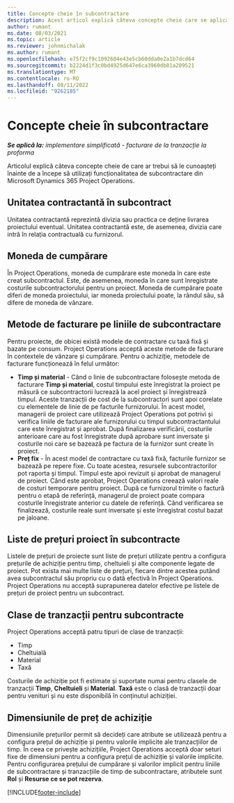 ```yaml
---
title: Concepte cheie în subcontractare
description: Acest articol explică câteva concepte cheie care se aplică subcontractării în Microsoft Dynamics 365 Project Operations.
author: rumant
ms.date: 08/03/2021
ms.topic: article
ms.reviewer: johnmichalak
ms.author: rumant
ms.openlocfilehash: e75f2cf9c1092604e43e5cb60dda0e2a1b7dcd64
ms.sourcegitcommit: b2224d1f3c0bd4925d647e6ca3960db81a209521
ms.translationtype: MT
ms.contentlocale: ro-RO
ms.lasthandoff: 08/11/2022
ms.locfileid: "9262185"
---
```

# <a name="key-concepts-in-subcontracting"></a>Concepte cheie în subcontractare


_**Se aplică la:** implementare simplificată - facturare de la tranzacție la proforma_

Articolul explică câteva concepte cheie de care ar trebui să le cunoașteți înainte de a începe să utilizați funcționalitatea de subcontractare din Microsoft Dynamics 365 Project Operations.

## <a name="contracting-unit-on-the-subcontract"></a>Unitatea contractantă în subcontract

Unitatea contractantă reprezintă divizia sau practica ce deține livrarea proiectului eventual. Unitatea contractantă este, de asemenea, divizia care intră în relația contractuală cu furnizorul.

## <a name="purchase-currency"></a>Moneda de cumpărare

În Project Operations, moneda de cumpărare este moneda în care este creat subcontractul. Este, de asemenea, moneda în care sunt înregistrate costurile subcontractorului pentru un proiect. Moneda de cumpărare poate diferi de moneda proiectului, iar moneda proiectului poate, la rândul său, să difere de moneda de vânzare.

## <a name="billing-methods-on-subcontract-lines"></a>Metode de facturare pe liniile de subcontractare

Pentru proiecte, de obicei există modele de contractare cu taxă fixă și bazate pe consum. Project Operations acceptă aceste metode de facturare în contextele de vânzare și cumpărare. Pentru o achiziție, metodele de facturare funcționează în felul următor:

- **Timp și material** - Când o linie de subcontractare folosește metoda de facturare **Timp și material**, costul timpului este înregistrat la proiect pe măsură ce subcontractorii lucrează la acel proiect și înregistrează timpul. Aceste tranzacții de cost de la subcontractori sunt apoi corelate cu elementele de linie de pe facturile furnizorului. În acest model, managerii de proiect care utilizează Project Operations pot potrivi și verifica liniile de facturare ale furnizorului cu timpul subcontractantului care este înregistrat și aprobat. După finalizarea verificării, costurile anterioare care au fost înregistrate după aprobare sunt inversate și costurile noi care se bazează pe factura de la furnizor sunt create în proiect.
- **Preț fix** - În acest model de contractare cu taxă fixă, facturile furnizor se bazează pe repere fixe. Cu toate acestea, resursele subcontractorilor pot raporta și timpul. Timpul este apoi revizuit și aprobat de managerul de proiect. Când este aprobat, Project Operations creează valori reale de costuri temporare pentru proiect. După ce furnizorul trimite o factură pentru o etapă de referință, managerul de proiect poate compara costurile înregistrate anterior cu datele de referință. Când verificarea se finalizează, costurile reale sunt inversate și este înregistrat costul bazat pe jaloane.

## <a name="project-price-lists-on-subcontracts"></a>Liste de prețuri proiect în subcontracte

Listele de prețuri de proiecte sunt liste de prețuri utilizate pentru a configura prețurile de achiziție pentru timp, cheltuieli și alte componente legate de proiect. Pot exista mai multe liste de prețuri, fiecare dintre acestea putând avea subcontractul său propriu cu o dată efectivă în Project Operations. Project Operations nu acceptă suprapunerea datelor efective pe listele de prețuri de proiect pentru un subcontract.

## <a name="transaction-classes-on-subcontracts"></a>Clase de tranzacții pentru subcontracte

Project Operations acceptă patru tipuri de clase de tranzacții:

- Timp
- Cheltuială
- Material
- Taxă

Costurile de achiziție pot fi estimate și suportate numai pentru clasele de tranzacții **Timp**, **Cheltuieli** și **Material**. **Taxă** este o clasă de tranzacții doar pentru venituri și nu este disponibilă în conținutul achiziției.

## <a name="purchase-pricing-dimensions"></a>Dimensiunile de preț de achiziție

Dimensiunile prețurilor permit să decideți care atribute se utilizează pentru a configura prețul de achiziție și pentru valorile implicite ale tranzacțiilor de timp. În ceea ce privește achizițiile, Project Operations acceptă doar seturi fixe de dimensiuni pentru a configura prețul de achiziție și valorile implicite. Pentru configurarea prețului de cumpărare și valorilor implicit pentru liniile de subcontractare și tranzacțiile de timp de subcontractare, atributele sunt **Rol** și **Resurse ce se pot rezerva**.

[!INCLUDE[footer-include](../../includes/footer-banner.md)]
